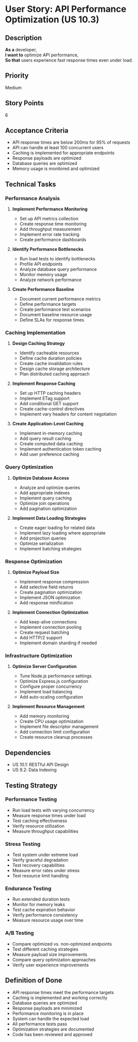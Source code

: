 # User Story: API Performance Optimization (US 10.3)

## Description
**As a** developer,  
**I want to** optimize API performance,  
**So that** users experience fast response times even under load.

## Priority
Medium

## Story Points
6

## Acceptance Criteria
- API response times are below 200ms for 95% of requests
- API can handle at least 100 concurrent users
- Caching is implemented for appropriate endpoints
- Response payloads are optimized
- Database queries are optimized
- Memory usage is monitored and optimized

## Technical Tasks

### Performance Analysis
1. **Implement Performance Monitoring**
   - Set up API metrics collection
   - Create response time monitoring
   - Add throughput measurement
   - Implement error rate tracking
   - Create performance dashboards

2. **Identify Performance Bottlenecks**
   - Run load tests to identify bottlenecks
   - Profile API endpoints
   - Analyze database query performance
   - Monitor memory usage
   - Analyze network performance

3. **Create Performance Baseline**
   - Document current performance metrics
   - Define performance targets
   - Create performance test scenarios
   - Document baseline resource usage
   - Define SLAs for response times

### Caching Implementation
1. **Design Caching Strategy**
   - Identify cacheable resources
   - Define cache duration policies
   - Create cache invalidation rules
   - Design cache storage architecture
   - Plan distributed caching approach

2. **Implement Response Caching**
   - Set up HTTP caching headers
   - Implement ETag support
   - Add conditional GET support
   - Create cache-control directives
   - Implement vary headers for content negotiation

3. **Create Application-Level Caching**
   - Implement in-memory caching
   - Add query result caching
   - Create computed data caching
   - Implement authentication token caching
   - Add user preference caching

### Query Optimization
1. **Optimize Database Access**
   - Analyze and optimize queries
   - Add appropriate indexes
   - Implement query caching
   - Optimize join operations
   - Add pagination optimization

2. **Implement Data Loading Strategies**
   - Create eager loading for related data
   - Implement lazy loading where appropriate
   - Add projection queries
   - Optimize serialization
   - Implement batching strategies

### Response Optimization
1. **Optimize Payload Size**
   - Implement response compression
   - Add selective field returns
   - Create pagination optimization
   - Implement JSON optimization
   - Add response minification

2. **Implement Connection Optimization**
   - Add keep-alive connections
   - Implement connection pooling
   - Create request batching
   - Add HTTP/2 support
   - Implement domain sharding if needed

### Infrastructure Optimization
1. **Optimize Server Configuration**
   - Tune Node.js performance settings
   - Optimize Express.js configuration
   - Configure proper concurrency
   - Implement load balancing
   - Add auto-scaling configuration

2. **Implement Resource Management**
   - Add memory monitoring
   - Create CPU usage optimization
   - Implement file descriptor management
   - Add connection limit configuration
   - Create resource cleanup processes

## Dependencies
- US 10.1: RESTful API Design
- US 9.2: Data Indexing

## Testing Strategy

### Performance Testing
- Run load tests with varying concurrency
- Measure response times under load
- Test caching effectiveness
- Verify resource utilization
- Measure throughput capabilities

### Stress Testing
- Test system under extreme load
- Verify graceful degradation
- Test recovery capabilities
- Measure error rates under stress
- Test resource limit handling

### Endurance Testing
- Run extended duration tests
- Monitor for memory leaks
- Test cache expiration behavior
- Verify performance consistency
- Measure resource usage over time

### A/B Testing
- Compare optimized vs. non-optimized endpoints
- Test different caching strategies
- Measure payload size improvements
- Compare query optimization approaches
- Verify user experience improvements

## Definition of Done
- API response times meet the performance targets
- Caching is implemented and working correctly
- Database queries are optimized
- Response payloads are minimized
- Performance monitoring is in place
- System can handle the expected load
- All performance tests pass
- Optimization strategies are documented
- Code has been reviewed and approved

